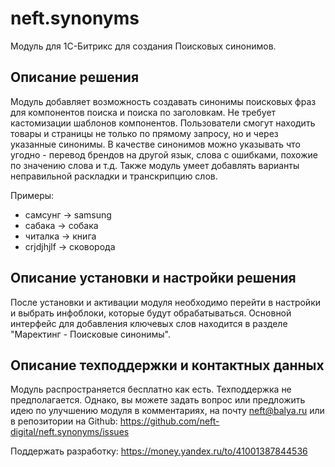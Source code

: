 # neft.synonyms
Модуль для 1С-Битрикс для создания Поисковых синонимов.

## Описание решения
Модуль добавляет возможность создавать синонимы поисковых фраз для компонентов поиска и поиска по заголовкам. Не требует кастомизации шаблонов компонентов.
Пользователи смогут находить товары и страницы не только по прямому запросу, но и через указанные синонимы.
В качестве синонимов можно указывать что угодно - перевод брендов на другой язык, слова с ошибками, похожие по значению слова и т.д.
Также модуль умеет добавлять варианты неправильной раскладки и транскрипцию слов.

Примеры:
- самсунг -> samsung
- сабака -> собака
- читалка -> книга
- crjdjhjlf -> сковорода

## Описание установки и настройки решения
После установки и активации модуля необходимо перейти в настройки и выбрать инфоблоки, которые будут обрабатываться.
Основной интерфейс для добавления ключевых слов находится в разделе "Маректинг - Поисковые синонимы".

## Описание техподдержки и контактных данных
Модуль распространяется бесплатно как есть. Техподдержка не предполагается.
Однако, вы можете задать вопрос или предложить идею по улучшению модуля в комментариях, на почту neft@balya.ru или в репозитории на Github: https://github.com/neft-digital/neft.synonyms/issues

Поддержать разработку:
https://money.yandex.ru/to/41001387844536
